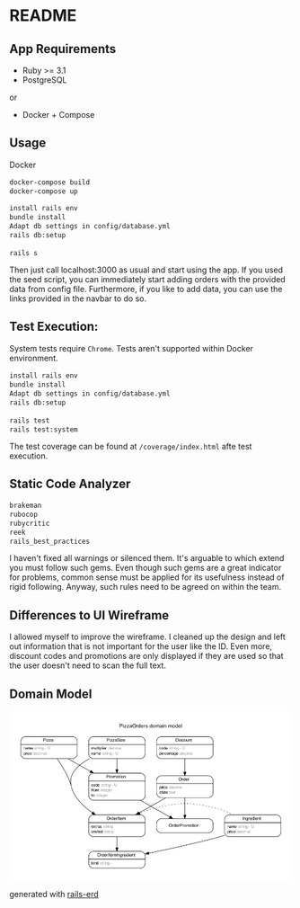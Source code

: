 # README

## App Requirements

- Ruby >= 3.1
- PostgreSQL

or

- Docker + Compose

## Usage

Docker
```
docker-compose build
docker-compose up
```

```
install rails env
bundle install
Adapt db settings in config/database.yml
rails db:setup

rails s
```

Then just call localhost:3000 as usual and start using the app.
If you used the seed script, you can immediately start adding orders with the provided data from config file.
Furthermore, if you like to add data, you can use the links provided in the navbar to do so.

## Test Execution:

System tests require `Chrome`. Tests aren't supported within Docker environment.

```
install rails env
bundle install
Adapt db settings in config/database.yml
rails db:setup

rails test
rails test:system
```

The test coverage can be found at `/coverage/index.html` afte test execution.

## Static Code Analyzer

```
brakeman
rubocop
rubycritic
reek
rails_best_practices
```

I haven't fixed all warnings or silenced them.
It's arguable to which extend you must follow such gems.
Even though such gems are a great indicator for problems, common sense must be applied for its usefulness instead of rigid following.
Anyway, such rules need to be agreed on within the team.

## Differences to UI Wireframe

I allowed myself to improve the wireframe.
I cleaned up the design and left out information that is not important for the user like the ID.
Even more, discount codes and promotions are only displayed if they are used so that the user doesn't need to scan the full text.

## Domain Model

![domain model image](domain_model.png)

generated with [rails-erd](https://github.com/voormedia/rails-erd)

